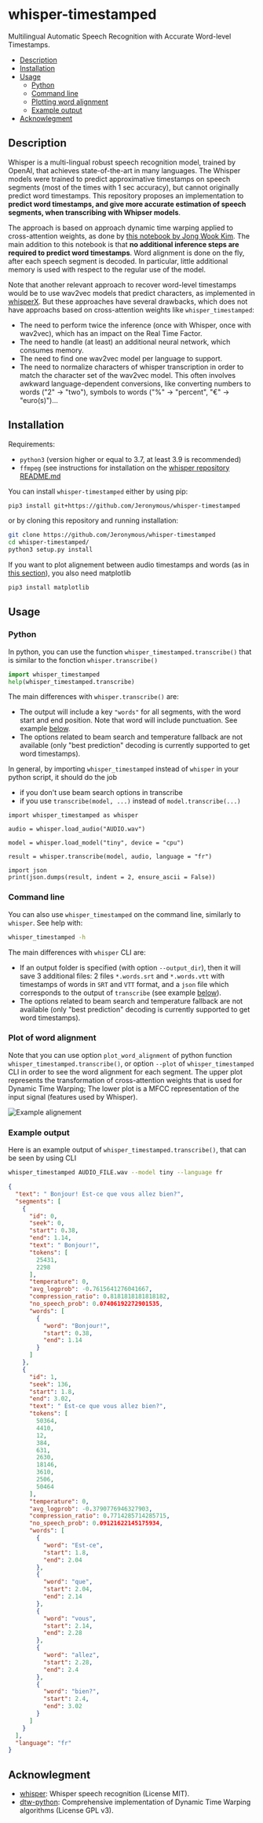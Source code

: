 # whisper-timestamped

Multilingual Automatic Speech Recognition with Accurate Word-level Timestamps.

* [Description](#description)
* [Installation](#installation)
* [Usage](#usage)
   * [Python](#python)
   * [Command line](#command-line)
   * [Plotting word alignment](#plotting-word-alignment)
   * [Example output](#example-output)
* [Acknowlegment](#acknowlegment)

## Description
Whisper is a multi-lingual robust speech recognition model, trained by OpenAI,
that achieves state-of-the-art in many languages.
The Whisper models were trained to predict approximative timestamps on speech segments (most of the times with 1 sec accuracy),
but cannot originally predict word timestamps.
This repository proposes an implementation to **predict word timestamps, and give more accurate estimation of speech segments, when transcribing with Whipser models**.

The approach is based on approach dynamic time warping applied to cross-attention weights,
as done by [this notebook by Jong Wook Kim](https://github.com/openai/whisper/blob/f82bc59f5ea234d4b97fb2860842ed38519f7e65/notebooks/Multilingual_ASR.ipynb).
The main addition to this notebook is that **no additional inference steps are required to predict word timestamps**.
Word alignment is done on the fly, after each speech segment is decoded.
In particular, little additional memory is used with respect to the regular use of the model.

Note that another relevant approach to recover word-level timestamps would be to use wav2vec models that predict characters, as implemented in [whisperX](https://github.com/m-bain/whisperX).
But these approaches have several drawbacks, which does not have approachs based on cross-attention weights like `whisper_timestamped`:
* The need to perform twice the inference (once with Whisper, once with wav2vec), which has an impact on the Real Time Factor.
* The need to handle (at least) an additional neural network, which consumes memory.
* The need to find one wav2vec model per language to support.
* The need to normalize characters of whisper transcription in order to match the character set of the wav2vec model.
This often involves awkward language-dependent conversions, like converting numbers to words ("2" -> "two"), symbols to words ("%" -> "percent", "€" -> "euro(s)")... 

## Installation

Requirements:
* `python3` (version higher or equal to 3.7, at least 3.9 is recommended)
* `ffmpeg` (see instructions for installation on the [whisper repository README.md](https://github.com/openai/whisper)

You can install `whisper-timestamped` either by using pip:
```bash
pip3 install git+https://github.com/Jeronymous/whisper-timestamped
```
or by cloning this repository and running installation:
```bash
git clone https://github.com/Jeronymous/whisper-timestamped
cd whisper-timestamped/
python3 setup.py install
```

If you want to plot alignement between audio timestamps and words (as in [this section](#plotting-word-alignment)), you also need matplotlib
```bash
pip3 install matplotlib
```

## Usage

### Python

In python, you can use the function `whisper_timestamped.transcribe()` that is similar to the fonction `whisper.transcribe()`
```python
import whisper_timestamped
help(whisper_timestamped.transcribe)
```
The main differences with `whisper.transcribe()` are:
* The output will include a key `"words"` for all segments, with the word start and end position. Note that word will include punctuation. See example [below](#example-output).
* The options related to beam search and temperature fallback are not available (only "best prediction" decoding is currently supported to get word timestamps).

In general, by importing `whisper_timestamped` instead of `whisper` in your python script, it should do the job
* if you don't use beam search options in transcribe
* if you use `transcribe(model, ...)` instead of `model.transcribe(...)`
```
import whisper_timestamped as whisper

audio = whisper.load_audio("AUDIO.wav")

model = whisper.load_model("tiny", device = "cpu")

result = whisper.transcribe(model, audio, language = "fr")

import json
print(json.dumps(result, indent = 2, ensure_ascii = False))
```

### Command line

You can also use `whisper_timestamped` on the command line, similarly to `whisper`. See help with:
```bash
whisper_timestamped -h
```

The main differences with `whisper` CLI are:
* If an output folder is specified (with option `--output_dir`), then it will save 3 additional files: 2 files `*.words.srt` and `*.words.vtt` with timestamps of words in `SRT` and `VTT` format, and a `json` file which corresponds to the output of `transcribe` (see example [below](#example-output)).
* The options related to beam search and temperature fallback are not available (only "best prediction" decoding is currently supported to get word timestamps).

### Plot of word alignment

Note that you can use option `plot_word_alignment` of python function `whisper_timestamped.transcribe()`, or option `--plot` of `whisper_timestamped` CLI in order to see the word alignment for each segment.
The upper plot represents the transformation of cross-attention weights that is used for Dynamic Time Warping;
The lower plot is a MFCC representation of the input signal (features used by Whisper).

![Example alignement](figs/example_alignement_plot.png)

### Example output

Here is an example output of `whisper_timestamped.transcribe()`, that can be seen by using CLI
```bash
whisper_timestamped AUDIO_FILE.wav --model tiny --language fr
```
```json
{
  "text": " Bonjour! Est-ce que vous allez bien?",
  "segments": [
    {
      "id": 0,
      "seek": 0,
      "start": 0.38,
      "end": 1.14,
      "text": " Bonjour!",
      "tokens": [
        25431,
        2298
      ],
      "temperature": 0,
      "avg_logprob": -0.7615641276041667,
      "compression_ratio": 0.8181818181818182,
      "no_speech_prob": 0.07406192272901535,
      "words": [
        {
          "word": "Bonjour!",
          "start": 0.38,
          "end": 1.14
        }
      ]
    },
    {
      "id": 1,
      "seek": 136,
      "start": 1.8,
      "end": 3.02,
      "text": " Est-ce que vous allez bien?",
      "tokens": [
        50364,
        4410,
        12,
        384,
        631,
        2630,
        18146,
        3610,
        2506,
        50464
      ],
      "temperature": 0,
      "avg_logprob": -0.3790776946327903,
      "compression_ratio": 0.7714285714285715,
      "no_speech_prob": 0.09121622145175934,
      "words": [
        {
          "word": "Est-ce",
          "start": 1.8,
          "end": 2.04
        },
        {
          "word": "que",
          "start": 2.04,
          "end": 2.14
        },
        {
          "word": "vous",
          "start": 2.14,
          "end": 2.28
        },
        {
          "word": "allez",
          "start": 2.28,
          "end": 2.4
        },
        {
          "word": "bien?",
          "start": 2.4,
          "end": 3.02
        }
      ]
    }
  ],
  "language": "fr"
}
```

## Acknowlegment
* [whisper](https://github.com/openai/whisper): Whisper speech recognition (License MIT).
* [dtw-python](https://pypi.org/project/dtw-python): Comprehensive implementation of Dynamic Time Warping algorithms (License GPL v3).
